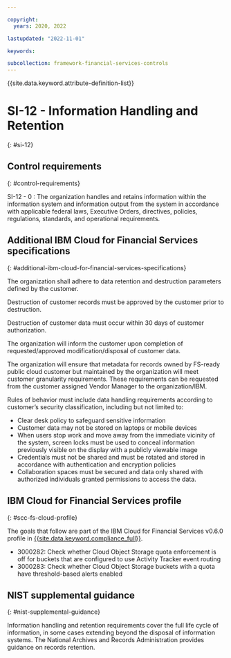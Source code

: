 ```yaml
---

copyright:
  years: 2020, 2022

lastupdated: "2022-11-01"

keywords:

subcollection: framework-financial-services-controls
---
```


{{site.data.keyword.attribute-definition-list}}

               
# SI-12 - Information Handling and Retention
{: #si-12}

## Control requirements
{: #control-requirements}

SI-12 - 0
    : The organization handles and retains information within the information system and information output from the system in accordance with applicable federal laws, Executive Orders, directives, policies, regulations, standards, and operational requirements.

## Additional IBM Cloud for Financial Services specifications
{: #additional-ibm-cloud-for-financial-services-specifications}

The organization shall adhere to data retention and destruction parameters defined by the customer.

Destruction of customer records must be approved by the customer prior to destruction.

Destruction of customer data must occur within 30 days of customer authorization.

The organization will inform the customer upon completion of requested/approved modification/disposal of customer data.

The organization will ensure that metadata for records owned by FS-ready public cloud customer but maintained by the organization will meet customer granularity requirements.   These requirements can be requested from the customer assigned Vendor Manager to the organization/IBM.

Rules of behavior must include data handling requirements according to customer’s security classification, including but not limited to:
- Clear desk policy to safeguard sensitive information
- Customer data may not be stored on laptops or mobile devices
- When users stop work and move away from the immediate vicinity of the system, screen locks must be used to conceal information previously visible on the display with a publicly viewable image
- Credentials must not be shared and must be rotated and stored in accordance with authentication and encryption policies
- Collaboration spaces must be secured and data only shared with authorized individuals granted permissions to access the data.

## IBM Cloud for Financial Services profile
{: #scc-fs-cloud-profile}

The goals that follow are part of the IBM Cloud for Financial Services v0.6.0 profile in [{{site.data.keyword.compliance_full}}](/docs/security-compliance?topic=security-compliance-getting-started).

- 3000282: Check whether Cloud Object Storage quota enforcement is off for buckets that are configured to use Activity Tracker event routing 
- 3000283: Check whether Cloud Object Storage buckets with a quota have threshold-based alerts enabled

## NIST supplemental guidance
{: #nist-supplemental-guidance}

Information handling and retention requirements cover the full life cycle of information, in some cases extending beyond the disposal of information systems. The National Archives and Records Administration provides guidance on records retention.





